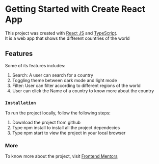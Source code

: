 # Getting Started with Create React App

This project was created with [React JS](https://react.dev/) and [TypeScript](https://www.typescriptlang.org/docs/handbook/react.html).\
It is a web app that shows the different countries of the world

## Features
  Some of its features includes:
  1. Search: A user can search for a country
  2. Toggling theme between dark mode and light mode
  3. Filter: User can filter according to different regions of the world
  4. User can click the Name of a country to know more about the country

### `Installation`
  To run the project locally, follow the following steps:
  1. Download the project from github
  2. Type npm install to install all the project dependecies
  3. Type npm start to view the project in your local browser

### More
To know more about the project, visit [Frontend Mentors](https://www.frontendmentor.io/solutions/responsive-country-api-with-react-Wd_I7CnWbh)


